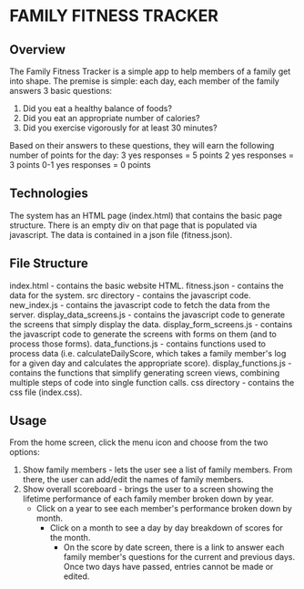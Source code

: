 # FAMILY FITNESS TRACKER

## Overview
The Family Fitness Tracker is a simple app to help members of a family get into shape.
The premise is simple: each day, each member of the family answers 3 basic questions:
1. Did you eat a healthy balance of foods?
2. Did you eat an appropriate number of calories?
3. Did you exercise vigorously for at least 30 minutes?

Based on their answers to these questions, they will earn the following number of points for the day:
3 yes responses = 5 points
2 yes responses = 3 points
0-1 yes responses = 0 points

## Technologies
The system has an HTML page (index.html) that contains the basic page structure. There is an empty div on that page that is populated via javascript. The data is contained in a json file (fitness.json).

## File Structure
index.html - contains the basic website HTML.
fitness.json - contains the data for the system.
src directory - contains the javascript code.
     new_index.js - contains the javascript code to fetch the data from the server.
     display_data_screens.js - contains the javascript code to generate the screens that simply display the data.
     display_form_screens.js - contains the javascript code to generate the screens with forms on them (and to process those forms).
     data_functions.js - contains functions used to process data (i.e. calculateDailyScore, which takes a family member's log for a given day and calculates the appropriate score).
     display_functions.js - contains the functions that simplify generating screen views, combining multiple steps of code into single function calls.
css directory - contains the css file (index.css).

## Usage
From the home screen, click the menu icon and choose from the two options:
1. Show family members - lets the user see a list of family members. From there, the user can add/edit the names of family members.
2. Show overall scoreboard - brings the user to a screen showing the lifetime performance of each family member broken down by year.
    * Click on a year to see each member's performance broken down by month.
        * Click on a month to see a day by day breakdown of scores for the month.
            * On the score by date screen, there is a link to answer each family member's questions for the current and previous days. Once two days have passed, entries cannot be made or edited.